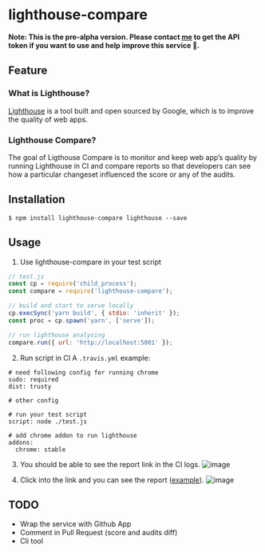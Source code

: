 # lighthouse-compare

**Note: This is the pre-alpha version. Please contact [me](mailto:yuhaoju0623@gmail.com) to get the API token if you want to use and help improve this service :slightly_smiling_face:.**

## Feature

### What is Lighthouse?
[Lighthouse](https://developers.google.com/web/tools/lighthouse/) is a tool built and open sourced by Google, which is to improve the quality of web apps.

### Lighthouse Compare?
The goal of Ligthouse Compare is to monitor and keep web app’s quality by running Lighthouse in CI and compare reports so that developers can see how a particular changeset influenced the score or any of the audits.

## Installation
```
$ npm install lighthouse-compare lighthouse --save
```

## Usage
1. Use lighthouse-compare in your test script
```JavaScript
// test.js
const cp = require('child_process');
const compare = require('lighthouse-compare');

// build and start to serve locally
cp.execSync('yarn build', { stdio: 'inherit' });
const proc = cp.spawn('yarn', ['serve']);

// run lighthouse analysing
compare.run({ url: 'http://localhost:5001' });
```

2. Run script in CI
A `.travis.yml` example:
```
# need following config for running chrome
sudo: required
dist: trusty

# other config

# run your test script
script: node ./test.js

# add chrome addon to run lighthouse
addons:
  chrome: stable
```

3. You should be able to see the report link in the CI logs.
![image](https://user-images.githubusercontent.com/4938243/50292010-03222980-04ab-11e9-9bc4-7c0228101a74.png)

4. Click into the link and you can see the report ([example](https://lighthouse-compare-service.herokuapp.com/app/yuhaoju/lc-test-app/report/166470060)).
![image](https://user-images.githubusercontent.com/4938243/50293506-bb9d9c80-04ae-11e9-9d0b-7d762eae94f8.png)

## TODO

- Wrap the service with Github App
- Comment in Pull Request (score and audits diff)
- Cli tool

